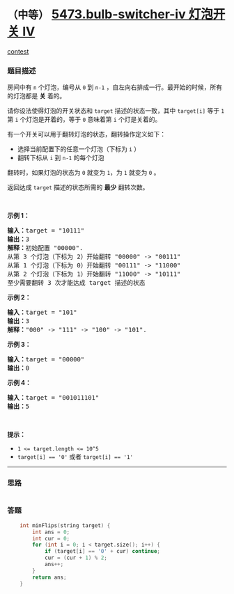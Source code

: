 # `（中等）` [5473.bulb-switcher-iv 灯泡开关 IV](https://leetcode-cn.com/problems/bulb-switcher-iv/)

[contest](https://leetcode-cn.com/contest/weekly-contest-199/problems/bulb-switcher-iv/)

### 题目描述
<p>房间中有 <code>n</code> 个灯泡，编号从 <code>0</code> 到 <code>n-1</code> ，自左向右排成一行。最开始的时候，所有的灯泡都是 <strong>关</strong> 着的。</p>

<p>请你设法使得灯泡的开关状态和 <code>target</code> 描述的状态一致，其中 <code>target[i]</code> 等于 <code>1</code> 第 <code>i</code> 个灯泡是开着的，等于 <code>0</code> 意味着第 <code>i</code> 个灯是关着的。</p>

<p>有一个开关可以用于翻转灯泡的状态，翻转操作定义如下：</p>

<ul>
	<li>选择当前配置下的任意一个灯泡（下标为 <code>i</code> ）</li>
	<li>翻转下标从 <code>i</code> 到 <code>n-1</code> 的每个灯泡</li>
</ul>

<p>翻转时，如果灯泡的状态为 <code>0</code> 就变为 <code>1</code>，为 <code>1</code> 就变为 <code>0</code> 。</p>

<p>返回达成 <code>target</code> 描述的状态所需的 <strong>最少</strong> 翻转次数。</p>

<p>&nbsp;</p>

<p><strong>示例 1：</strong></p>

<pre><strong>输入：</strong>target = "10111"
<strong>输出：</strong>3
<strong>解释：</strong>初始配置 "00000".
从第 3 个灯泡（下标为 2）开始翻转 "00000" -&gt; "00111"
从第 1 个灯泡（下标为 0）开始翻转 "00111" -&gt; "11000"
从第 2 个灯泡（下标为 1）开始翻转 "11000" -&gt; "10111"
至少需要翻转 3 次才能达成 target 描述的状态</pre>

<p><strong>示例 2：</strong></p>

<pre><strong>输入：</strong>target = "101"
<strong>输出：</strong>3
<strong>解释：</strong>"000" -&gt; "111" -&gt; "100" -&gt; "101".
</pre>

<p><strong>示例 3：</strong></p>

<pre><strong>输入：</strong>target = "00000"
<strong>输出：</strong>0
</pre>

<p><strong>示例 4：</strong></p>

<pre><strong>输入：</strong>target = "001011101"
<strong>输出：</strong>5
</pre>

<p>&nbsp;</p>

<p><strong>提示：</strong></p>

<ul>
	<li><code>1 &lt;= target.length &lt;= 10^5</code></li>
	<li><code>target[i] == '0'</code> 或者 <code>target[i] == '1'</code></li>
</ul>


---
### 思路
```
```



### 答题
``` C++
    int minFlips(string target) {
        int ans = 0;
        int cur = 0;
        for (int i = 0; i < target.size(); i++) {
            if (target[i] == '0' + cur) continue;
            cur = (cur + 1) % 2;
            ans++;
        }
        return ans;
    }
```




